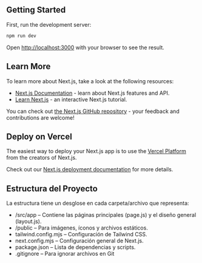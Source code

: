 
## Getting Started

First, run the development server:

```bash
npm run dev

```

Open [http://localhost:3000](http://localhost:3000) with your browser to see the result.


## Learn More

To learn more about Next.js, take a look at the following resources:

- [Next.js Documentation](https://nextjs.org/docs) - learn about Next.js features and API.
- [Learn Next.js](https://nextjs.org/learn) - an interactive Next.js tutorial.

You can check out [the Next.js GitHub repository](https://github.com/vercel/next.js) - your feedback and contributions are welcome!

## Deploy on Vercel

The easiest way to deploy your Next.js app is to use the [Vercel Platform](https://vercel.com/new?utm_medium=default-template&filter=next.js&utm_source=create-next-app&utm_campaign=create-next-app-readme) from the creators of Next.js.

Check out our [Next.js deployment documentation](https://nextjs.org/docs/app/building-your-application/deploying) for more details.


## Estructura del Proyecto
La estructura tiene un desglose en cada carpeta/archivo que representa:

* /src/app – Contiene las páginas principales (page.js) y el diseño general (layout.js).
* /public – Para imágenes, íconos y archivos estáticos.
* tailwind.config.mjs – Configuración de Tailwind CSS.
* next.config.mjs – Configuración general de Next.js.
* package.json – Lista de dependencias y scripts.
* .gitignore – Para ignorar archivos en Git